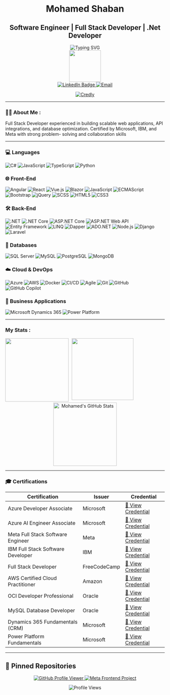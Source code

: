 <h1 align="center">Mohamed Shaban</h1>

<h2 align="center">Software Engineer  |  Full Stack Developer | .Net Developer </h2>


<div align="center">
  <img src="https://readme-typing-svg.herokuapp.com?font=Fira+Code&pause=2000&color=522bd4&center=true&vCenter=true&width=435&lines=Software+Engineer;Full+Stack+Developer;" alt="Typing SVG" />
  
</div>

<div id="header" align="center">
  <img src="https://media.giphy.com/media/M9gbBd9nbDrOTu1Mqx/giphy.gif" width="100"/>
  <div id="badges">
 
  <a href="https://www.linkedin.com/in/mohamed-shaban-52456016b/">
    <img src="https://img.shields.io/badge/LinkedIn-blue?style=for-the-badge&logo=linkedin&logoColor=white" alt="LinkedIn Badge"/>
  </a> 
  
 <a href="mailto:mohamedshabankhater@gmail.com">
    <img src="https://img.shields.io/badge/Email-D14836?style=for-the-badge&logo=gmail&logoColor=white" alt="Email" />
  </a>

[![Credly](https://img.shields.io/badge/Credly-FF6F00?style=for-the-badge&logo=credly&logoColor=white)](https://www.credly.com/users/mohamed-shaban.6d8eab0e)
   
</div>

  
   
</div>

---

### :woman_technologist: About Me :
Full Stack Developer experienced in building scalable web applications, API integrations, and database optimization. 
Certified by Microsoft, IBM, and Meta with strong problem- solving and collaboration skills


---

### 💻 Languages

![C#](https://img.shields.io/badge/C%23-239120?style=for-the-badge&logo=c-sharp&logoColor=white)
![JavaScript](https://img.shields.io/badge/JavaScript-F7DF1E?style=for-the-badge&logo=javascript&logoColor=black)
![TypeScript](https://img.shields.io/badge/TypeScript-007ACC?style=for-the-badge&logo=typescript&logoColor=white)
![Python](https://img.shields.io/badge/Python-3776AB?style=for-the-badge&logo=python&logoColor=white)

### 🌐 Front-End

![Angular](https://img.shields.io/badge/Angular-DD0031?style=for-the-badge&logo=angular&logoColor=white)
![React](https://img.shields.io/badge/React-20232A?style=for-the-badge&logo=react&logoColor=61DAFB)
![Vue.js](https://img.shields.io/badge/Vue.js-35495E?style=for-the-badge&logo=vue.js&logoColor=4FC08D)
![Blazor](https://img.shields.io/badge/Blazor-512BD4?style=for-the-badge&logo=blazor&logoColor=white)
![JavaScript](https://img.shields.io/badge/JavaScript-F7DF1E?style=for-the-badge&logo=javascript&logoColor=black)
![ECMAScript](https://img.shields.io/badge/ECMAScript-2023-blue?style=for-the-badge)
![Bootstrap](https://img.shields.io/badge/Bootstrap-563D7C?style=for-the-badge&logo=bootstrap&logoColor=white)
![jQuery](https://img.shields.io/badge/jQuery-0769AD?style=for-the-badge&logo=jquery&logoColor=white)
![SCSS](https://img.shields.io/badge/SCSS-CC6699?style=for-the-badge&logo=sass&logoColor=white)
![HTML5](https://img.shields.io/badge/HTML5-E34F26?style=for-the-badge&logo=html5&logoColor=white)
![CSS3](https://img.shields.io/badge/CSS3-1572B6?style=for-the-badge&logo=css3&logoColor=white)



### 🛠 Back-End
![.NET](https://img.shields.io/badge/.NET-512BD4?style=for-the-badge&logo=dotnet&logoColor=white)
![.NET Core](https://img.shields.io/badge/.NET_Core-512BD4?style=for-the-badge&logo=dotnet&logoColor=white)
![ASP.NET Core](https://img.shields.io/badge/ASP.NET_Core-512BD4?style=for-the-badge&logo=dotnet&logoColor=white)
![ASP.NET Web API](https://img.shields.io/badge/ASP.NET_Web_API-512BD4?style=for-the-badge&logo=dotnet&logoColor=white)
![Entity Framework](https://img.shields.io/badge/Entity%20Framework-512BD4?style=for-the-badge&logo=.net&logoColor=white)
![LINQ](https://img.shields.io/badge/LINQ-512BD4?style=for-the-badge&logo=dotnet&logoColor=white)
![Dapper](https://img.shields.io/badge/Dapper-512BD4?style=for-the-badge&logo=dotnet&logoColor=white)
![ADO.NET](https://img.shields.io/badge/ADO.NET-512BD4?style=for-the-badge&logo=dotnet&logoColor=white)
![Node.js](https://img.shields.io/badge/Node.js-339933?style=for-the-badge&logo=nodedotjs&logoColor=white)
![Django](https://img.shields.io/badge/Django-092E20?style=for-the-badge&logo=django&logoColor=white)
![Laravel](https://img.shields.io/badge/Laravel-FF2D20?style=for-the-badge&logo=laravel&logoColor=white)


### 🧠 Databases

![SQL Server](https://img.shields.io/badge/SQL_Server-CC2927?style=for-the-badge&logo=microsoftsqlserver&logoColor=white)
![MySQL](https://img.shields.io/badge/MySQL-4479A1?style=for-the-badge&logo=mysql&logoColor=white)
![PostgreSQL](https://img.shields.io/badge/PostgreSQL-4169E1?style=for-the-badge&logo=postgresql&logoColor=white)
![MongoDB](https://img.shields.io/badge/MongoDB-47A248?style=for-the-badge&logo=mongodb&logoColor=white)

### ☁️ Cloud & DevOps
![Azure](https://img.shields.io/badge/Microsoft_Azure-0089D6?style=for-the-badge&logo=microsoftazure&logoColor=white)
![AWS](https://img.shields.io/badge/AWS-232F3E?style=for-the-badge&logo=amazonaws&logoColor=white)
![Docker](https://img.shields.io/badge/Docker-2496ED?style=for-the-badge&logo=docker&logoColor=white)
![CI/CD](https://img.shields.io/badge/CI%2FCD-0A0A0A?style=for-the-badge&logo=githubactions&logoColor=white)
![Agile](https://img.shields.io/badge/Agile-025669?style=for-the-badge&logo=agile&logoColor=white)
![Git](https://img.shields.io/badge/Git-F05032?style=for-the-badge&logo=git&logoColor=white)
![GitHub](https://img.shields.io/badge/GitHub-181717?style=for-the-badge&logo=github&logoColor=white)
![GitHub Copilot](https://img.shields.io/badge/GitHub_Copilot-000000?style=for-the-badge&logo=github&logoColor=white)

### 💼 Business Applications

![Microsoft Dynamics 365](https://img.shields.io/badge/Dynamics%20365-002050?style=for-the-badge&logo=microsoft&logoColor=white)
![Power Platform](https://img.shields.io/badge/Power%20Platform-742774?style=for-the-badge&logo=power-bi&logoColor=white)




---

### My Stats :

<div  align="center" style="display: flex; justify-content: spane-evenly; gap: 10px; flex-wrap: wrap;">

  <img src="https://streak-stats.demolab.com/?user=mo7amedshaban&theme=dark&card_width=390&background=000000" height="200" />

  <img src="https://github-readme-stats.vercel.app/api/top-langs/?username=mo7amedshaban&card_width=390&langs_count=10&layout=compact&theme=vision-friendly-dark" height="195" />

</div>

<div align="center" >
  <a href="https://github.com/braydoncoyer">
    <img  height=200 align="center" style="margin-top:3px;" src="https://github-readme-stats.vercel.app/api?username=mo7amedshaban&show_icons=true&line_height=27&count_private=true&title_color=ffffff&text_color=fefefe&icon_color=fb8c01&bg_color=000000&theme=vision-friendly-dark" alt="Mohamed's GitHub Stats" />
  </a>
</div>



---

### 🎓 Certifications

<div align="center">


| Certification | Issuer | Credential |
|---------------|--------|------------|
| Azure Developer Associate | Microsoft | [🔗 View Credential](https://learn.microsoft.com/api/credentials/share/en-us/MohamedShabanAbdeltawab-0059/5B4E23FD60BABECF?sharingId=86B74E894C23BACB) |
| Azure AI Engineer Associate | Microsoft | [🔗 View Credential](https://learn.microsoft.com/api/credentials/share/en-us/MohamedShabanAbdeltawab-0059/4BC393793A0B4AA?sharingId=86B74E894C23BACB) |
| Meta Full Stack Software Engineer  | Meta | [🔗 View Credential](https://www.credly.com/badges/3a13a38a-1a63-4407-81f3-6ae0ef72f3fa)
| IBM Full Stack Software Developer | IBM | [🔗 View Credential](https://coursera.org/share/292fbbb4f2cc61e8340bcd7d50152f3d) |
| Full Stack Developer | FreeCodeCamp | [🔗 View Credential](https://www.freecodecamp.org/certification/fcce5f733dc-393a-4475-ab77-c49026bbdfdf/full-stack)
| AWS Certified Cloud Practitioner | Amazon | [🔗 View Credential](https://www.credly.com/badges/2fc7a9ff-2e75-4e25-af60-d73629c972b8/public_url) |
| OCI Developer Professional | Oracle | [🔗 View Credential](https://catalog-education.oracle.com/ords/certview/sharebadge?id=699200CCC06D6B93D5B5CD675198F0B6869C02D9008F4042C971CA2BD2840E30) |
| MySQL Database Developer | Oracle | [🔗 View Credential](https://catalog-education.oracle.com/ords/certview/sharebadge?id=B5C03D713B7E3B79D8F31BF7C7046D05E2922D5C45429942C4D5E0E68210C774) |
| Dynamics 365 Fundamentals (CRM) | Microsoft | [🔗 View Credential](https://www.credly.com/badges/485ee71a-010b-47d9-9f39-2dbe2c015a08/public_url) |
| Power Platform Fundamentals | Microsoft | [🔗 View Credential](https://www.credly.com/badges/c7809c59-d078-4ae8-9223-231781c739c1/public_url) |
</div>




---

## 📌 Pinned Repositories

<div align="center" style="margin-top:3px;">

<a href="https://github.com/mo7amedshaban/GitHub-Profile-Viewer">
  <img alt="GitHub Profile Viewer" src="https://github-readme-stats.vercel.app/api/pin/?username=mo7amedshaban&repo=GitHub-Profile-Viewer&title_color=ffffff&text_color=c9cacc&icon_color=4AB197&bg_color=1A2B34" />
</a>
<a href="https://github.com/mo7amedshaban/meta-frontend-project">
  <img alt="Meta Frontend Project" src="https://github-readme-stats.vercel.app/api/pin/?username=mo7amedshaban&repo=meta-frontend-project&title_color=ffffff&text_color=c9cacc&icon_color=4AB197&bg_color=1A2B34" />
</a>

</div>





<!--START_SECTION:waka-->
<!--END_SECTION:waka-->


<div align="center" style="margin-top:3px;">
  <img src="https://komarev.com/ghpvc/?username=mo7amedshaban&label=%20Visitors&color=FF6F00&style=for-the-badge" style="margin-top:10px" alt="Profile Views" />
</div>
